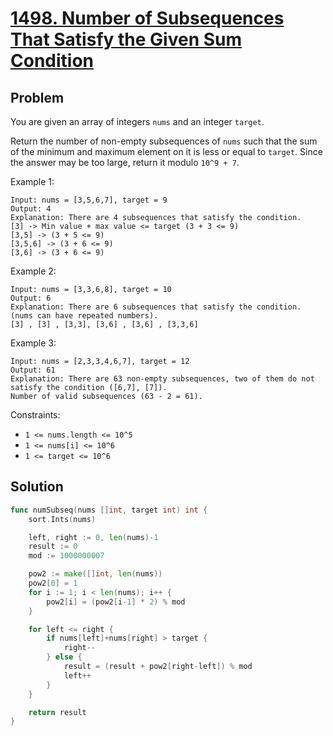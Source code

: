 # [1498. Number of Subsequences That Satisfy the Given Sum Condition](https://leetcode.com/problems/number-of-subsequences-that-satisfy-the-given-sum-condition/)

## Problem

You are given an array of integers `nums` and an integer `target`.

Return the number of non-empty subsequences of `nums` such that the sum of the minimum and maximum element on it is less or equal to `target`. Since the answer may be too large, return it modulo `10^9 + 7`.


Example 1:

```
Input: nums = [3,5,6,7], target = 9
Output: 4
Explanation: There are 4 subsequences that satisfy the condition.
[3] -> Min value + max value <= target (3 + 3 <= 9)
[3,5] -> (3 + 5 <= 9)
[3,5,6] -> (3 + 6 <= 9)
[3,6] -> (3 + 6 <= 9)
```

Example 2:

```
Input: nums = [3,3,6,8], target = 10
Output: 6
Explanation: There are 6 subsequences that satisfy the condition. (nums can have repeated numbers).
[3] , [3] , [3,3], [3,6] , [3,6] , [3,3,6]
```

Example 3:

```
Input: nums = [2,3,3,4,6,7], target = 12
Output: 61
Explanation: There are 63 non-empty subsequences, two of them do not satisfy the condition ([6,7], [7]).
Number of valid subsequences (63 - 2 = 61).
``` 

Constraints:

- `1 <= nums.length <= 10^5`
- `1 <= nums[i] <= 10^6`
- `1 <= target <= 10^6`

## Solution

```go
func numSubseq(nums []int, target int) int {
	sort.Ints(nums)

	left, right := 0, len(nums)-1
	result := 0
	mod := 1000000007

	pow2 := make([]int, len(nums))
	pow2[0] = 1
	for i := 1; i < len(nums); i++ {
		pow2[i] = (pow2[i-1] * 2) % mod
	}

	for left <= right {
		if nums[left]+nums[right] > target {
			right--
		} else {
			result = (result + pow2[right-left]) % mod
			left++
		}
	}

	return result
}
```